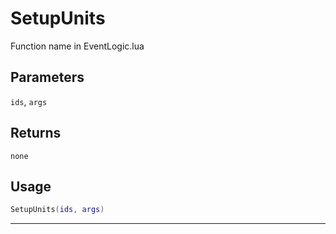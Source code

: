 # SetupUnits
Function name in EventLogic.lua
## Parameters
`ids`, `args`
## Returns
`none`
## Usage
```lua
SetupUnits(ids, args)
```
---
